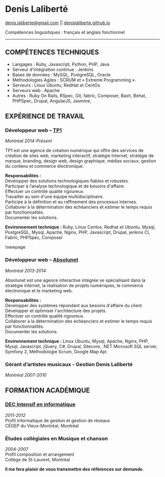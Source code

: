 Denis Laliberté
============
denis.laliberte@gmail.com || [ denislaliberte.github.io ](http://denislaliberte.github.io)

Compétences linguistiques : français et anglais fonctionnel

---

COMPÉTENCES TECHNIQUES
-------------------------------------------

- Langages : Ruby, Javascript, Python, PHP,  Java
- Serveur d'intégration continue : Jenkins
- Bases de données : MySQL, PostgreSQL, Oracle
- Méthodologies Agiles : SCRUM et « Extreme Programming ».
- Serveurs : Linux Ubuntu, RedHat et CentOs
- Serveurs web : Apache
- Autres : Ruby On Rails, RSpec, Git, fabric, Composer, Bash, Behat, PHPSpec, Drupal, AngularJS, Jasmine,

EXPÉRIENCE DE TRAVAIL
-------------------------------------

### Développeur web – [ TP1 ](http://tp1.ca) ###
*Montréal 2014-Présent*

TP1 est une agence de création numérique qui offre des services de création de sites web, marketing interactif, stratégie Internet, stratégie de marque, branding, design web, design graphique, médias sociaux, gestion du contenu et commerce électronique.

**Responsabilités :**  
Développer des solutions technologiques fiables et robustes.  
Participer à l’analyse technologique et de besoins d'affaire.  
Effectuer un contrôle qualité rigoureux.  
Travailler au sein d'une équipe multidisciplinaire.  
Participe à la définition et au raffinement des processus internes.  
Collaborer à la détermination des échéanciers et estimer le temps requis par fonctionnalités.  
Documenter les solutions.  


**Environnement technique :** Ruby, Linux Centos, Redhat et Ubuntu, Mysql, PostgreSQL, Mysql,  Apache, Nginx, PHP,  Javascript,  Drupal, jenkins CI, Fabric, PHPSpec, Composer

  \newpage

### Développeur web – [ Absolunet ](http://absolunet.com) ###
*Montréal 2013-2014*

Absolunet est une agence interactive intégrée se spécialisant dans la stratégie internet, la réalisation de projets numériques, le commerce électronique et le marketing web.

**Responsabilités :**  
Développer des systèmes répondant aux besoins d'affaire du client.  
Développer et optimiser l'architecture des projets.  
Effectuer un contrôle qualité rigoureux.  
Collaborer à la détermination des échéanciers et estimer le temps requis par fonctionnalités.  
Documenter les solutions.  

**Environnement technique :** Linux Ubuntu, Mysql,  Apache, Nginx, PHP, Mysql, Javascript, jQuery, C#, Drupal, Sitecore,  .NET  Microsoft SQL server, Symfony 2, Méthodologie Scrum, Google Map Api

### Gérant d’artistes musicaux - Gestion Denis Laliberté ###
*Montréal 2007-2010*

FORMATION ACADÉMIQUE
--------------------------------------

### [ DEC Intensif en informatique ](http://informatique.cvm.qc.ca/intensif) ###
*2011-2012*  
Profil informatique de gestion et gestion de réseaux <br/>
CÉGEP du Vieux-Montréal, Montréal

### Études collégiales en Musique et chanson ###
*2004-2007*  
Profil composition et arrangement  
Collège de St-Laurent, Montréal

**Il me fera plaisir de vous transmettre des références sur demande.**

